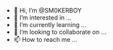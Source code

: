 - 👋 Hi, I’m @SM0KERBOY
- 👀 I’m interested in ...
- 🌱 I’m currently learning ...
- 💞️ I’m looking to collaborate on ...
- 📫 How to reach me ...

<!---
SM0KERBOY/SM0KERBOY is a ✨ special ✨ repository because its `README.md` (this file) appears on your GitHub profile.
You can click the Preview link to take a look at your changes.
--->
